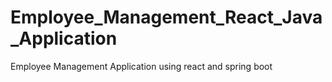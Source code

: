# Employee_Management_React_Java_Application
Employee Management Application using react and spring boot
